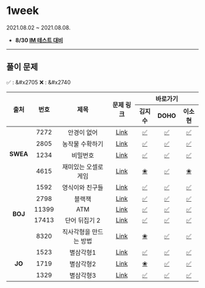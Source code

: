 # 1week
2021.08.02 ~ 2021.08.08.
* **8/30 [IM 테스트 대비](https://docs.google.com/spreadsheets/d/1woMUqd7Pi8CfYVYW4LeIS-JvxBVjan0KjjWtc2bOF34/edit#gid=0)**

---
## 풀이 문제
:white_check_mark: : &#x2705    :x: : &#x2740
<table>
    <thead>
        <tr>
            <th rowspan="2"> 출처 </th>
            <th rowspan="2"> 번호 </th>
            <th rowspan="2"> 제목 </th>
            <th rowspan="2"> 문제 링크 </th>
            <th colspan="3">바로가기</th>
        </tr>
        <tr>
            <th>김지수</th>
            <th>DOHO</th>
            <th>이소현</th>
        </tr>
    </thead>
    <tbody>
        <tr>
            <td rowspan="4" align="center"><b>SWEA</b></td>
            <td align="center">7272</td>
            <td align="center">안경이 없어</td>
            <td align="center"><a href="https://swexpertacademy.com/main/code/problem/problemDetail.do?contestProbId=AWl0ZQ8qn7UDFAXz&categoryId=AWl0ZQ8qn7UDFAXz&categoryType=CODE&problemTitle=7272&orderBy=FIRST_REG_DATETIME&selectCodeLang=ALL&select-1=&pageSize=10&pageIndex=1">Link</a></td>
            <td align="center"><a href="">&#x2705</a></td>
            <td align="center"><a href="DOHO/swea_7272.java">&#x2705</a></td>
            <td align="center"><a href="">&#x2705</a></td>
        </tr>
        <tr>
            <td align="center">2805</td>
            <td align="center">농작물 수확하기</td>
            <td align="center"><a href="https://swexpertacademy.com/main/code/problem/problemDetail.do?contestProbId=AV7GLXqKAWYDFAXB&categoryId=AV7GLXqKAWYDFAXB&categoryType=CODE&problemTitle=%EB%86%8D%EC%9E%91%EB%AC%BC&orderBy=FIRST_REG_DATETIME&selectCodeLang=ALL&select-1=&pageSize=10&pageIndex=1">Link</a></td>
            <td align="center"><a href="">&#x2705</a></td>
            <td align="center"><a href="DOHO/swea_2805.java">&#x2705</a></td>
            <td align="center"><a href="">&#x2705</a></td>
        </tr>
        <tr>
            <td align="center">1234</td>
            <td align="center">비밀번호</td>
            <td align="center"><a href="https://swexpertacademy.com/main/code/problem/problemDetail.do?contestProbId=AV14_DEKAJcCFAYD&categoryId=AV14_DEKAJcCFAYD&categoryType=CODE&problemTitle=%EB%B9%84%EB%B0%80&orderBy=FIRST_REG_DATETIME&selectCodeLang=ALL&select-1=&pageSize=10&pageIndex=1">Link</a></td>
            <td align="center"><a href="">&#x2705</a></td>
            <td align="center"><a href="DOHO/swea_1234.java">&#x2705</a></td>
            <td align="center"><a href="">&#x2705</a></td>
        </tr>
        <tr>
            <td align="center">4615</td>
            <td align="center">재미있는 오셀로 게임</td>
            <td align="center"><a href="https://swexpertacademy.com/main/code/problem/problemDetail.do?contestProbId=AWQmA4uK8ygDFAXj&categoryId=AWQmA4uK8ygDFAXj&categoryType=CODE&problemTitle=%EC%98%A4%EC%85%80%EB%A1%9C&orderBy=FIRST_REG_DATETIME&selectCodeLang=ALL&select-1=&pageSize=10&pageIndex=1">Link</a></td>
            <td align="center"><a href="">&#x2740</a></td>
            <td align="center"><a href="DOHO/swea_4615.java">&#x2705</a></td>
            <td align="center"><a href="">&#x2740</a></td>
        </tr>
        <tr>
            <td rowspan="5" align="center"><b>BOJ</b></td>
            <td align="center">1592</td>
            <td align="center">영식이와 친구들</td>
            <td align="center"><a href="https://www.acmicpc.net/problem/1592">Link</a></td>
            <td align="center"><a href="">&#x2705</a></td>
            <td align="center"><a href="DOHO/boj_1592.java">&#x2705</a></td>
            <td align="center"><a href="">&#x2705</a></td>
        </tr>
        <tr>
            <td align="center">2798</td>
            <td align="center">블랙잭</td>
            <td align="center"><a href="https://www.acmicpc.net/problem/2798">Link</a></td>
            <td align="center"><a href="">&#x2705</a></td>
            <td align="center"><a href="DOHO/boj_2798.java">&#x2705</a></td>
            <td align="center"><a href="">&#x2705</a></td>
        </tr>
        <tr>
            <td align="center">11399</td>
            <td align="center">ATM</td>
            <td align="center"><a href="https://www.acmicpc.net/problem/11399">Link</a></td>
            <td align="center"><a href="">&#x2705</a></td>
            <td align="center"><a href="DOHO/boj_11399.java">&#x2705</a></td>
            <td align="center"><a href="">&#x2705</a></td>
        </tr>
        <tr>
            <td align="center">17413</td>
            <td align="center">단어 뒤집기 2</td>
            <td align="center"><a href="https://www.acmicpc.net/problem/17413">Link</a></td>
            <td align="center"><a href="">&#x2705</a></td>
            <td align="center"><a href="DOHO/boj_17413.java">&#x2705</a></td>
            <td align="center"><a href="">&#x2705</a></td>
        </tr>
        <tr>
            <td align="center">8320</td>
            <td align="center">직사각형을 만드는 방법</td>
            <td align="center"><a href="https://www.acmicpc.net/problem/8320">Link</a></td>
            <td align="center"><a href="">&#x2740</a></td>
            <td align="center"><a href="DOHO/boj_8320.java">&#x2705</a></td>
            <td align="center"><a href="">&#x2705</a></td>
        </tr>
        <tr>
            <td rowspan="3" align="center"><b>JO</b></td>
            <td align="center">1523</td>
            <td align="center">별삼각형1</td>
            <td align="center"><a href="http://www.jungol.co.kr/bbs/board.php?bo_table=pbank&wr_id=795&sca=2020">Link</a></td>
            <td align="center"><a href="">&#x2705</a></td>
            <td align="center"><a href="DOHO/jo_1523.java">&#x2705</a></td>
            <td align="center"><a href="">&#x2705</a></td>
        </tr>
        <tr>
            <td align="center">1719</td>
            <td align="center">별삼각형2</td>
            <td align="center"><a href="http://camp.jungol.co.kr/bbs/board.php?bo_table=pbank&wr_id=992&sca=20">Link</a></td>
            <td align="center"><a href="">&#x2740</a></td>
            <td align="center"><a href="DOHO/jo_1719.java">&#x2705</a></td>
            <td align="center"><a href="">&#x2705</a></td>
        </tr>
        <tr>
            <td align="center">1329</td>
            <td align="center">별삼각형3</td>
            <td align="center"><a href="http://www.jungol.co.kr/bbs/board.php?bo_table=pbank&wr_id=608&sca=20">Link</a></td>
            <td align="center"><a href="">&#x2705</a></td>
            <td align="center"><a href="DOHO/jo_1329.java">&#x2705</a></td>
            <td align="center"><a href="">&#x2705</a></td>
        </tr>
    </tbody>
</table>